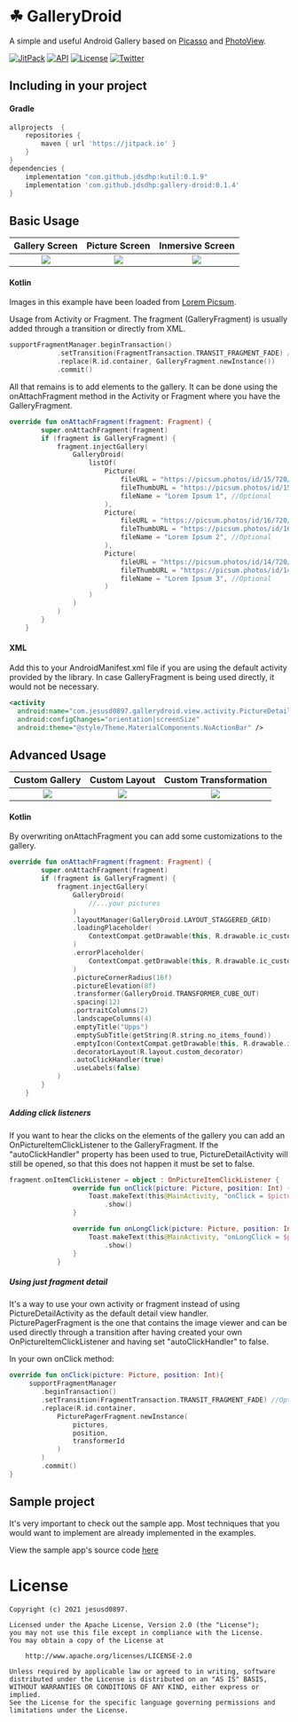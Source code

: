 ☘ GalleryDroid
=======

A simple and useful Android Gallery based on [Picasso](https://github.com/square/picasso)  and [PhotoView](https://github.com/chrisbanes/PhotoView).

[![JitPack](https://jitpack.io/v/jdsdhp/gallery-droid.svg)](https://jitpack.io/#jdsdhp/gallery-droid) 
[![API](https://img.shields.io/badge/API-17%2B-red.svg?style=flat)](https://android-arsenal.com/api?level=17) 
[![License](https://img.shields.io/badge/License-Apache%202.0-blue.svg)](https://opensource.org/licenses/Apache-2.0)
[![Twitter](https://img.shields.io/badge/Twitter-@jdsdhp-9C27B0.svg)](https://twitter.com/jdsdhp)

## Including in your project

#### Gradle

```gradle
allprojects  {
    repositories {
        maven { url 'https://jitpack.io' }
    }
}
dependencies {
    implementation "com.github.jdsdhp:kutil:0.1.9"
    implementation 'com.github.jdsdhp:gallery-droid:0.1.4'
}
```

## Basic Usage
Gallery Screen|Picture Screen |Inmersive Screen
:-:|:-:|:-:
![](art/art-01.jpg) | ![](art/art-02.jpg) | ![](art/art-03.jpg)

#### Kotlin
Images in this example have been loaded from [Lorem Picsum](https://picsum.photos).

Usage from Activity or Fragment. The fragment (GalleryFragment) is usually added through a transition or directly from XML.
```kotlin
supportFragmentManager.beginTransaction()
            .setTransition(FragmentTransaction.TRANSIT_FRAGMENT_FADE) //Optional
            .replace(R.id.container, GalleryFragment.newInstance())
            .commit()
```
All that remains is to add elements to the gallery. It can be done using the onAttachFragment method in the Activity or Fragment where you have the GalleryFragment.
```kotlin
override fun onAttachFragment(fragment: Fragment) {
        super.onAttachFragment(fragment)
        if (fragment is GalleryFragment) {
            fragment.injectGallery(
                GalleryDroid(
                    listOf(
                        Picture(
                            fileURL = "https://picsum.photos/id/15/720/1000",
                            fileThumbURL = "https://picsum.photos/id/15/200",
                            fileName = "Lorem Ipsum 1", //Optional
                        ),
                        Picture(
                            fileURL = "https://picsum.photos/id/16/720/1000",
                            fileThumbURL = "https://picsum.photos/id/16/200",
                            fileName = "Lorem Ipsum 2", //Optional
                        ),
                        Picture(
                            fileURL = "https://picsum.photos/id/14/720/1000",
                            fileThumbURL = "https://picsum.photos/id/14/200",
                            fileName = "Lorem Ipsum 3", //Optional
                        )
                    )
                )
            )
        }
    }
```
#### XML
Add this to your AndroidManifest.xml file if you are using the default activity provided by the library. In case GalleryFragment is being used directly, it would not be necessary.
```xml
<activity
  android:name="com.jesusd0897.gallerydroid.view.activity.PictureDetailActivity"
  android:configChanges="orientation|screenSize"
  android:theme="@style/Theme.MaterialComponents.NoActionBar" />
```
## Advanced Usage
Custom Gallery | Custom Layout | Custom Transformation
:-:|:-:|:-:
![](art/art-04.jpg) | ![](art/art-05.jpg) | ![](art/art-06.jpg)
#### Kotlin
By overwriting onAttachFragment you can add some customizations to the gallery.
```kotlin
override fun onAttachFragment(fragment: Fragment) {
        super.onAttachFragment(fragment)
        if (fragment is GalleryFragment) {
            fragment.injectGallery(
                GalleryDroid(
                    //...your pictures
                )
                .layoutManager(GalleryDroid.LAYOUT_STAGGERED_GRID)
                .loadingPlaceholder(
                    ContextCompat.getDrawable(this, R.drawable.ic_custom_loading_placeholder)
                )
                .errorPlaceholder(
                    ContextCompat.getDrawable(this, R.drawable.ic_custom_error_placeholder)
                )
                .pictureCornerRadius(16f)
                .pictureElevation(8f)
                .transformer(GalleryDroid.TRANSFORMER_CUBE_OUT)
                .spacing(12)
                .portraitColumns(2)
                .landscapeColumns(4)
                .emptyTitle("Upps")
                .emptySubTitle(getString(R.string.no_items_found))
                .emptyIcon(ContextCompat.getDrawable(this, R.drawable.ic_round_find_in_page))
                .decoratorLayout(R.layout.custom_decorator)
                .autoClickHandler(true)
                .useLabels(false)
            )
        }
    }
```
##### Adding click listeners
If you want to hear the clicks on the elements of the gallery you can add an OnPictureItemClickListener to the GalleryFragment. If the "autoClickHandler" property has been used to true, PictureDetailActivity will still be opened, so that this does not happen it must be set to false.
```kotlin
fragment.onItemClickListener = object : OnPictureItemClickListener {
                override fun onClick(picture: Picture, position: Int) {
                    Toast.makeText(this@MainActivity, "onClick = $picture", Toast.LENGTH_SHORT)
                        .show()
                }

                override fun onLongClick(picture: Picture, position: Int) {
                    Toast.makeText(this@MainActivity, "onLongClick = $picture", Toast.LENGTH_SHORT)
                        .show()
                }
            }
```
##### Using just fragment detail
It's a way to use your own activity or fragment instead of using PictureDetailActivity as the default detail view handler. PicturePagerFragment is the one that contains the image viewer and can be used directly through a transition after having created your own OnPictureItemClickListener and having set "autoClickHandler" to false.

In your own onClick method:
```kotlin
override fun onClick(picture: Picture, position: Int){
     supportFragmentManager
        .beginTransaction()
        .setTransition(FragmentTransaction.TRANSIT_FRAGMENT_FADE) //Optional
        .replace(R.id.container, 
            PicturePagerFragment.newInstance(
                pictures,
                position,
                transformerId
            )
        )
        .commit()  
}
```
## Sample project

It's very important to check out the sample app. Most techniques that you would want to implement are already implemented in the examples.

View the sample app's source code [here](https://github.com/jdsdhp/gallery-droid/tree/master/app)

License
=======

    Copyright (c) 2021 jesusd0897.
    
    Licensed under the Apache License, Version 2.0 (the "License");
    you may not use this file except in compliance with the License.
    You may obtain a copy of the License at
    
        http://www.apache.org/licenses/LICENSE-2.0
    
    Unless required by applicable law or agreed to in writing, software
    distributed under the License is distributed on an "AS IS" BASIS,
    WITHOUT WARRANTIES OR CONDITIONS OF ANY KIND, either express or implied.
    See the License for the specific language governing permissions and
    limitations under the License.
